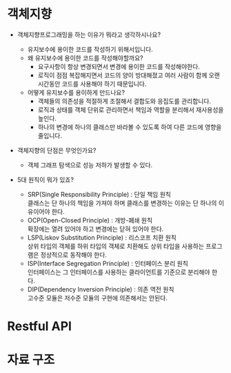 # 객체지향
- 객체지향프로그래밍을 하는 이유가 뭐라고 생각하시나요?
	- 유지보수에 용이한 코드를 작성하기 위해서입니다.
	- 왜 유지보수에 용이한 코드를 작성해야할까요?
		- 요구사항이 항상 변경되면서 변경에 용이한 코드를 작성해야한다.
		- 로직이 점점 복잡해지면서 코드의 양이 방대해졌고 여러 사람이 함께 오랜 시간동안 코드를 사용해야 하기 때문입니다.
	- 어떻게 유지보수를 용이하게 만드나요?
		- 객체들의 의존성을 적절하게 조절해서 결합도와 응집도를 관리합니다.
		- 로직과 상태를 객체 단위로 관리하면서 책임과 역할을 분리해서 재사용성을 높인다.
		- 하나의 변경에 하나의 클래스만 바라볼 수 있도록 하여 다른 코드에 영향을 줄입니다.

- 객체지향의 단점은 무엇인가요?
	- 객체 그래프 탐색으로 성능 저하가 발생할 수 있다.

- 5대 원칙이 뭐가 있죠?
	- SRP(Single Responsibility Principle) : 단일 책임 원칙  
	    클래스는 단 하나의 책임을 가져야 하며 클래스를 변경하는 이유는 단 하나의 이유이어야 한다.
	 - OCP(Open-Closed Principle) : 개방-폐쇄 원칙  
	    확장에는 열려 있어야 하고 변경에는 닫혀 있어야 한다.
	- LSP(Liskov Substitution Principle) : 리스코프 치환 원칙  
	    상위 타입의 객체를 하위 타입의 객체로 치환해도 상위 타입을 사용하는 프로그램은 정상적으로 동작해야 한다.
	- ISP(Interface Segregation Principle) : 인터페이스 분리 원칙  
	    인터페이스는 그 인터페이스를 사용하는 클라이언트를 기준으로 분리해야 한다.
	- DIP(Dependency Inversion Principle) : 의존 역전 원칙  
	    고수준 모듈은 저수준 모듈의 구현에 의존해서는 안된다.

# Restful API


# 자료 구조